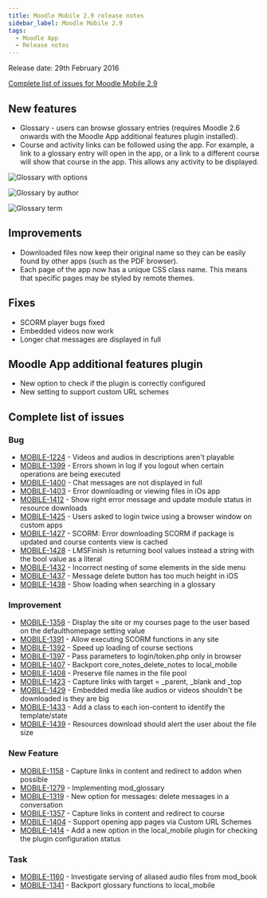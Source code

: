 ```yaml
---
title: Moodle Mobile 2.9 release notes
sidebar_label: Moodle Mobile 2.9
tags:
  - Moodle App
  - Release notes
---
```


Release date: 29th February 2016

[Complete list of issues for Moodle Mobile 2.9](http://moodle.atlassian.net/secure/IssueNavigator!executeAdvanced.jspa?jqlQuery=project+%3D+mobile+and+resolution+%3D+fixed+AND+fixVersion+in+%28%222.9%22%29)

## New features

- Glossary - users can browse glossary entries (requires Moodle 2.6 onwards with the Moodle App additional features plugin installed).
- Course and activity links can be followed using the app. For example, a link to a glossary entry will open in the app, or a link to a different course will show that course in the app. This allows any activity to be displayed.

<div className="row">
<div className="col" style={{maxWidth: 300}}>

![Glossary with options](./_files/mm2901.png)

</div>
<div className="col" style={{maxWidth: 300}}>

![Glossary by author](./_files/mm2902.png)

</div>
<div className="col" style={{maxWidth: 300}}>

![Glossary term](./_files/mm2903.png)

</div>
</div>

## Improvements

- Downloaded files now keep their original name so they can be easily found by other apps (such as the PDF browser).
- Each page of the app now has a unique CSS class name. This means that specific pages may be styled by remote themes.

## Fixes

- SCORM player bugs fixed
- Embedded videos now work
- Longer chat messages are displayed in full

## Moodle App additional features plugin

- New option to check if the plugin is correctly configured
- New setting to support custom URL schemes

## Complete list of issues

### Bug

- [MOBILE-1224](https://moodle.atlassian.net/browse/MOBILE-1224) - Videos and audios in descriptions aren't playable
- [MOBILE-1399](https://moodle.atlassian.net/browse/MOBILE-1399) - Errors shown in log if you logout when certain operations are being executed
- [MOBILE-1400](https://moodle.atlassian.net/browse/MOBILE-1400) - Chat messages are not displayed in full
- [MOBILE-1403](https://moodle.atlassian.net/browse/MOBILE-1403) - Error downloading or viewing files in iOs app
- [MOBILE-1412](https://moodle.atlassian.net/browse/MOBILE-1412) - Show right error message and update module status in resource downloads
- [MOBILE-1425](https://moodle.atlassian.net/browse/MOBILE-1425) - Users asked to login twice using a browser window on custom apps
- [MOBILE-1427](https://moodle.atlassian.net/browse/MOBILE-1427) - SCORM: Error downloading SCORM if package is updated and course contents view is cached
- [MOBILE-1428](https://moodle.atlassian.net/browse/MOBILE-1428) - LMSFinish is returning bool values instead a string with the bool value as a literal
- [MOBILE-1432](https://moodle.atlassian.net/browse/MOBILE-1432) - Incorrect nesting of some elements in the side menu
- [MOBILE-1437](https://moodle.atlassian.net/browse/MOBILE-1437) - Message delete button has too much height in iOS
- [MOBILE-1438](https://moodle.atlassian.net/browse/MOBILE-1438) - Show loading when searching in a glossary

### Improvement

<!-- cspell:disable-next-line -->
- [MOBILE-1358](https://moodle.atlassian.net/browse/MOBILE-1358) - Display the site or my courses page to the user based on the defaulthomepage setting value
- [MOBILE-1391](https://moodle.atlassian.net/browse/MOBILE-1391) - Allow executing SCORM functions in any site
- [MOBILE-1392](https://moodle.atlassian.net/browse/MOBILE-1392) - Speed up loading of course sections
- [MOBILE-1397](https://moodle.atlassian.net/browse/MOBILE-1397) - Pass parameters to login/token.php only in browser
- [MOBILE-1407](https://moodle.atlassian.net/browse/MOBILE-1407) - Backport core_notes_delete_notes to local_mobile
- [MOBILE-1408](https://moodle.atlassian.net/browse/MOBILE-1408) - Preserve file names in the file pool
- [MOBILE-1423](https://moodle.atlassian.net/browse/MOBILE-1423) - Capture links with target = \_parent, \_blank and \_top
- [MOBILE-1429](https://moodle.atlassian.net/browse/MOBILE-1429) - Embedded media like audios or videos shouldn't be downloaded is they are big
- [MOBILE-1433](https://moodle.atlassian.net/browse/MOBILE-1433) - Add a class to each ion-content to identify the template/state
- [MOBILE-1439](https://moodle.atlassian.net/browse/MOBILE-1439) - Resources download should alert the user about the file size

### New Feature

- [MOBILE-1158](https://moodle.atlassian.net/browse/MOBILE-1158) - Capture links in content and redirect to addon when possible
- [MOBILE-1279](https://moodle.atlassian.net/browse/MOBILE-1279) - Implementing mod_glossary
- [MOBILE-1319](https://moodle.atlassian.net/browse/MOBILE-1319) - New option for messages: delete messages in a conversation
- [MOBILE-1357](https://moodle.atlassian.net/browse/MOBILE-1357) - Capture links in content and redirect to course
- [MOBILE-1404](https://moodle.atlassian.net/browse/MOBILE-1404) - Support opening app pages via Custom URL Schemes
- [MOBILE-1414](https://moodle.atlassian.net/browse/MOBILE-1414) - Add a new option in the local_mobile plugin for checking the plugin configuration status

### Task

- [MOBILE-1160](https://moodle.atlassian.net/browse/MOBILE-1160) - Investigate serving of aliased audio files from mod_book
- [MOBILE-1341](https://moodle.atlassian.net/browse/MOBILE-1341) - Backport glossary functions to local_mobile
